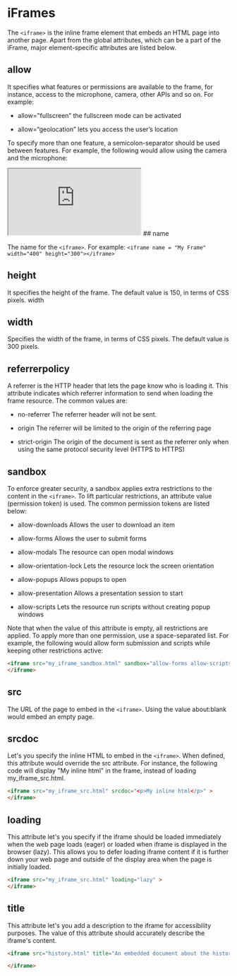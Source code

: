 # iFrames

The `<iframe>` is the inline frame element that embeds an HTML page into another page. Apart from the global attributes, which can be a part of the iFrame, major element-specific attributes are listed below.

## allow

It specifies what features or permissions are available to the frame, for instance, access to the microphone, camera, other APIs and so on. For example:

- allow="fullscreen” the fullscreen mode can be activated
    
- allow=“geolocation” lets you access the user’s location
    

To specify more than one feature, a semicolon-separator should be used between features. For example, the following would allow using the camera and the microphone:

<iframe src="https://example.com/…" allow="camera; microphone"> </iframe>
## name

The name for the `<iframe>`. For example: `<iframe name = "My Frame" width="400" height="300"></iframe>`

## height

It specifies the height of the frame. The default value is 150, in terms of CSS pixels. width

## width

Specifies the width of the frame, in terms of CSS pixels. The default value is 300 pixels.

## referrerpolicy

A referrer is the HTTP header that lets the page know who is loading it. This attribute indicates which referrer information to send when loading the frame resource. The common values are:

- no-referrer The referrer header will not be sent.
    
- origin The referrer will be limited to the origin of the referring page
    
- strict-origin The origin of the document is sent as the referrer only when using the same protocol security level (HTTPS to HTTPS)

## sandbox

To enforce greater security, a sandbox applies extra restrictions to the content in the `<iframe>`. To lift particular restrictions, an attribute value (permission token) is used. The common permission tokens are listed below:

- allow-downloads Allows the user to download an item
    
- allow-forms Allows the user to submit forms
    
- allow-modals The resource can open modal windows
    
- allow-orientation-lock Lets the resource lock the screen orientation
    
- allow-popups Allows popups to open
    
- allow-presentation Allows a presentation session to start
    
- allow-scripts Lets the resource run scripts without creating popup windows
    

Note that when the value of this attribute is empty, all restrictions are applied. To apply more than one permission, use a space-separated list. For example, the following would allow form submission and scripts while keeping other restrictions active:

```html
<iframe src="my_iframe_sandbox.html" sandbox="allow-forms allow-scripts"> 
</iframe>
```
## src

The URL of the page to embed in the `<iframe>`. Using the value about:blank would embed an empty page.

## srcdoc

Let's you specify the inline HTML to embed in the `<iframe>`. When defined, this attribute would override the src attribute. For instance, the following code will display "My inline html" in the frame, instead of loading my_iframe_src.html.

```html
<iframe src="my_iframe_src.html" srcdoc="<p>My inline html</p>" > 
</iframe>
```
## loading

This attribute let's you specify if the iframe should be loaded immediately when the web page loads (eager) or loaded when iframe is displayed in the browser (lazy). This allows you to defer loading iframe content if it is further down your web page and outside of the display area when the page is initially loaded.
```html
<iframe src="my_iframe_src.html" loading="lazy" > 
</iframe>
```
## title

This attribute let's you add a description to the iframe for accessibility purposes. The value of this attribute should accurately describe the iframe's content.
```html
<iframe src="history.html" title="An embedded document about the history of my family" > 

</iframe>
```
